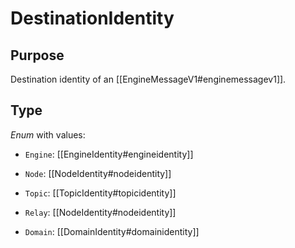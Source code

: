 # DestinationIdentity

## Purpose

<!-- --8<-- [start:purpose] -->
Destination identity of an [[EngineMessageV1#enginemessagev1]].
<!-- --8<-- [end:purpose] -->

## Type

<!-- --8<-- [start:type] -->
<div class="type">

*Enum* with values:

- `Engine`: [[EngineIdentity#engineidentity]]

- `Node`: [[NodeIdentity#nodeidentity]]

- `Topic`: [[TopicIdentity#topicidentity]]

<div class="v2">

- `Relay`: [[NodeIdentity#nodeidentity]]

- `Domain`: [[DomainIdentity#domainidentity]]

</div>

</div>
<!-- --8<-- [end:type] -->
